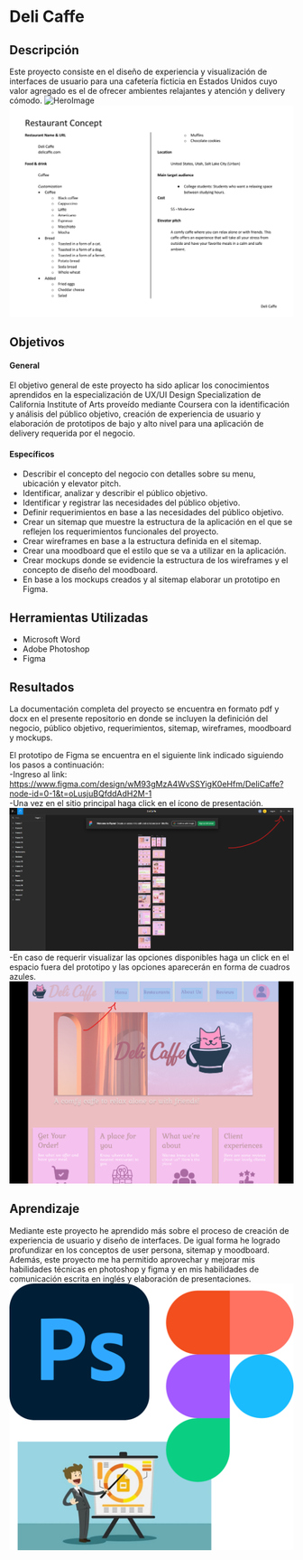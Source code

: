 # Deli Caffe

## Descripción
Este proyecto consiste en el diseño de experiencia y visualización de interfaces de usuario para una cafetería ficticia en Estados Unidos cuyo valor agregado es el de ofrecer ambientes relajantes y atención y delivery cómodo.
![HeroImage](Images/Hero_Image.png)
![Restaurante_Concepto](Images/Restaurante_Concepto.png)

## Objetivos
#### General
El objetivo general de este proyecto ha sido aplicar los conocimientos aprendidos en la especialización de UX/UI Design Specialization de California Institute of Arts proveído mediante Coursera con la identificación y análisis del público objetivo, creación de experiencia de usuario y elaboración de prototipos de bajo y alto nivel para una aplicación de delivery requerida por el negocio.

#### Específicos
- Describir el concepto del negocio con detalles sobre su menu, ubicación y elevator pitch.
- Identificar, analizar y describir el público objetivo.
- Identificar y registrar las necesidades del público objetivo.
- Definir requerimientos en base a las necesidades del público objetivo.
- Crear un sitemap que muestre la estructura de la aplicación en el que se reflejen los requerimientos funcionales del proyecto.
- Crear wireframes en base a la estructura definida en el sitemap.
- Crear una moodboard que  el estilo que se va a utilizar en la aplicación.
- Crear mockups donde se evidencie la estructura de los wireframes y el concepto de diseño del moodboard.
- En base a los mockups creados y al sitemap elaborar un prototipo en Figma.

## Herramientas Utilizadas
- Microsoft Word
- Adobe Photoshop
- Figma

## Resultados
La documentación completa del proyecto se encuentra en formato pdf y docx en el presente repositorio en donde se incluyen la definición del negocio, público objetivo, requerimientos, sitemap, wireframes, moodboard y mockups.

El prototipo de Figma se encuentra en el siguiente link indicado siguiendo los pasos a continuación: 
</br>
-Ingreso al link: https://www.figma.com/design/wM93gMzA4WvSSYigK0eHfm/DeliCaffe?node-id=0-1&t=oLusjuBQfddAdH2M-1
</br>
-Una vez en el sitio principal haga click en el ícono de presentación.
![Paso1](Images/Paso_1.png)
</br>
-En caso de requerir visualizar las opciones disponibles haga un click en el espacio fuera del prototipo y las opciones aparecerán en forma de cuadros azules.
![Paso2](Images/Paso_2.png)

## Aprendizaje
Mediante este proyecto he aprendido más sobre el proceso de creación de experiencia de usuario y diseño de interfaces. De igual forma he logrado profundizar en los conceptos de user persona, sitemap y moodboard. Además, este proyecto me ha permitido aprovechar y mejorar mis habilidades técnicas en photoshop y figma y en mis habilidades de comunicación escrita en inglés y elaboración de presentaciones.
![Aprendizaje](Images/Aprendizaje.png)
